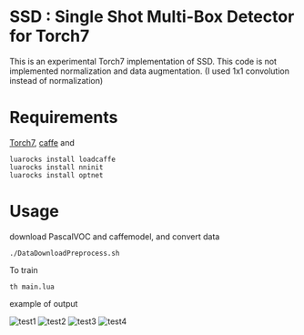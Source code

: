 # SSD : Single Shot Multi-Box Detector for Torch7
This is an experimental Torch7 implementation of SSD.
This code is not implemented normalization and data augmentation. (I used 1x1 convolution instead of normalization)

# Requirements
[Torch7](http://torch.ch/docs/getting-started.html), [caffe](http://caffe.berkeleyvision.org/) and

```Shell
luarocks install loadcaffe
luarocks install nninit
luarocks install optnet
```

# Usage
download PascalVOC and caffemodel, and convert data

```Shell
./DataDownloadPreprocess.sh
```

To train

```Shell
th main.lua
```

example of output

![test1](https://github.com/perrying/ssd-torch7/blob/image/test.png)
![test2](https://github.com/perrying/ssd-torch7/blob/image/test2.png)
![test3](https://github.com/perrying/ssd-torch7/blob/image/test3.png)
![test4](https://github.com/perrying/ssd-torch7/blob/image/test4.png)
